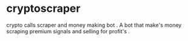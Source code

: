 # cryptoscraper
crypto calls scraper and money making bot .
A bot that make's money scraping premium signals and selling for profit's .
